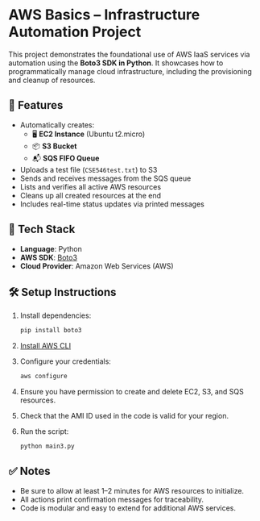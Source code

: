 # AWS Basics – Infrastructure Automation Project

This project demonstrates the foundational use of AWS IaaS services via automation using the **Boto3 SDK in Python**. It showcases how to programmatically manage cloud infrastructure, including the provisioning and cleanup of resources.

## 🚀 Features

- Automatically creates:
  - 🖥️ **EC2 Instance** (Ubuntu t2.micro)
  - 📦 **S3 Bucket**
  - 📬 **SQS FIFO Queue**
- Uploads a test file (`CSE546test.txt`) to S3
- Sends and receives messages from the SQS queue
- Lists and verifies all active AWS resources
- Cleans up all created resources at the end
- Includes real-time status updates via printed messages

## 🧰 Tech Stack

- **Language**: Python
- **AWS SDK**: [Boto3](https://boto3.amazonaws.com/v1/documentation/api/latest/index.html)
- **Cloud Provider**: Amazon Web Services (AWS)

## 🛠 Setup Instructions

1. Install dependencies:
   ```bash
   pip install boto3
   ```

2. [Install AWS CLI](https://docs.aws.amazon.com/cli/latest/userguide/getting-started-install.html)

3. Configure your credentials:
   ```bash
   aws configure
   ```

4. Ensure you have permission to create and delete EC2, S3, and SQS resources.

5. Check that the AMI ID used in the code is valid for your region.

6. Run the script:
   ```bash
   python main3.py
   ```

## ✅ Notes

- Be sure to allow at least 1–2 minutes for AWS resources to initialize.
- All actions print confirmation messages for traceability.
- Code is modular and easy to extend for additional AWS services.
